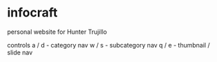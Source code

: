 infocraft
=========

personal website for Hunter Trujillo

controls
a / d - category nav
w / s - subcategory nav
q / e - thumbnail / slide nav
